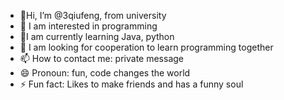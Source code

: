 - 👋Hi, I’m @3qiufeng, from university
- 👀 I am interested in programming
- 🌱I am currently learning Java, python
- 💞️ I am looking for cooperation to learn programming together
- 📫 How to contact me: private message
- 😄 Pronoun: fun, code changes the world
- ⚡ Fun fact: Likes to make friends and has a funny soul

<!---
3qiufeng/3qiufeng is a ✨ special ✨ repository because its `README.md` (this file) appears on your GitHub profile.
You can click the Preview link to take a look at your changes.
--->
